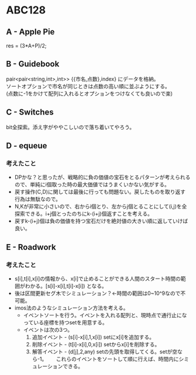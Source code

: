 # ABC128 

## A - Apple Pie
res = (3*A+P)/2;

## B - Guidebook
pair<pair<string,int>,int>> {{市名,点数},index} にデータを格納。  
ソートオプションで市名が同じときは点数の高い順に並ぶようにする。  
(点数に-1をかけて配列に入れるとオプションをつけなくても良いので楽)  

## C - Switches
bit全探索。添え字がややこしいので落ち着いてやろう。  

## D - equeue
### 考えたこと
- DPかな？と思ったが、戦略的に負の価値の宝石をとるパターンが考えられるので、単純にi個取った時の最大価値ではうまくいかない気がする。  
- 戻す操作(C,D)に関しては最後に行っても問題ない。戻したものを取り返す行為は無駄なので。  
- N,Kが非常に小さいので、右からi個とり、左からj個とることにして(i,j)を全探索できる。i+j個とったのちにk-(i+j)個返すことを考える。  
- 戻すk-(i+j)個は負の価値を持つ宝石だけを絶対値の大きい順に返していけば良い。  

## E - Roadwork
### 考えたこと
- s[i],t[i],x[i]の情報から、x[i]で止めることができる人間のスタート時間の範囲がわかる。[s[i]-x[i],t[i]-x[i]) となる。  
- 後は区間更新セグ木でシミュレーション？<-時間の範囲は0~10^9なので不可能。  
- imos法のようなシミュレーション方法を考える。  
  - イベントソートを行う。イベントを入れる配列と、現時点で通行止になっている座標を持つsetを用意する。  
  - イベントは次の3つ。  
    1. 追加イベント - (s[i]-x[i],1,x[i]) setにx[i]を追加する。  
    2. 削除イベント - (t[i]-x[i],0,x[i]) setからx[i]を削除する。  
    3. 解答イベント - (d[j],2,any) setの先頭を取得してくる。setが空なら-1。　　
  これらのイベントをソートして順に行えば、時間内にシミュレーションできる。
  
  
